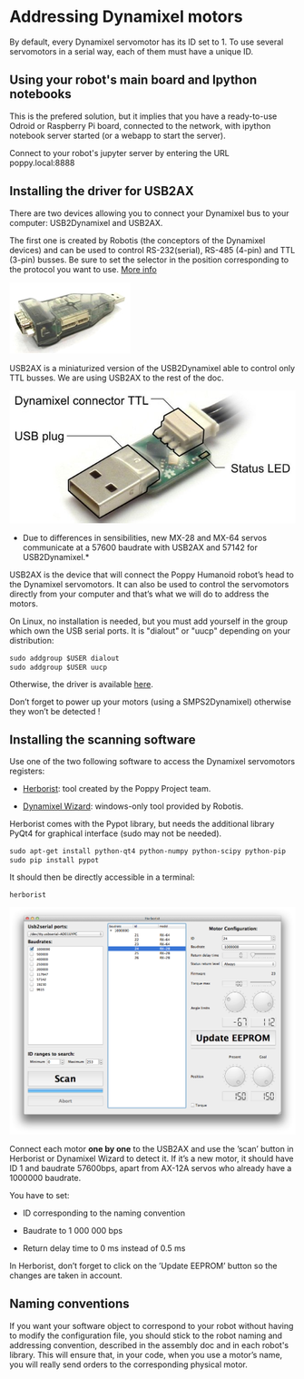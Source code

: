 
# Addressing Dynamixel motors


By default, every Dynamixel servomotor has its ID set to 1. To use
several servomotors in a serial way, each of them must have a unique ID.

## Using your robot's main board and Ipython notebooks

This is the prefered solution, but it implies that you have a ready-to-use Odroid or Raspberry Pi board, connected to the network, with ipython notebook server started (or a webapp to start the server).

Connect to your robot's jupyter server by entering the URL poppy.local:8888 

## Installing the driver for USB2AX


There are two devices allowing you to connect your Dynamixel bus to your computer: USB2Dynamixel and USB2AX.

The first one is created by Robotis (the conceptors of the Dynamixel devices) and can be used to control RS-232(serial), RS-485 (4-pin) and TTL (3-pin) busses.
Be sure to set the selector in the position corresponding to the protocol you want to use. [More info](http://support.robotis.com/en/product/auxdevice/interface/usb2dxl_manual.htm)

![image](../img/usb2dynamixel.jpg)

USB2AX is a miniaturized version of the USB2Dynamixel able to control only TTL busses. We are using USB2AX to the rest of the doc. 

![image](../img/USB2AX.jpg)

* Due to differences in sensibilities, new MX-28 and MX-64 servos communicate at a 57600 baudrate with USB2AX and 57142 for USB2Dynamixel.*

USB2AX is the device that will connect the Poppy Humanoid robot’s head
to the Dynamixel servomotors. It can also be used to control the
servomotors directly from your computer and that’s what we will do to
address the motors.

On Linux, no installation is needed, but you must add yourself in the group which own the USB serial ports. It is "dialout" or "uucp" depending on your distribution:

    sudo addgroup $USER dialout
    sudo addgroup $USER uucp

Otherwise, the driver is available
[here](http://www.xevelabs.com/doku.php?id=product:usb2ax:quickstart).

Don’t forget to power up your motors (using a SMPS2Dynamixel) otherwise
they won’t be detected !

## Installing the scanning software

Use one of the two following software to access the Dynamixel
servomotors registers:

-   [Herborist](http://poppy-project.github.io/pypot/herborist.html):
    tool created by the Poppy Project team.

-   [Dynamixel
    Wizard](http://support.robotis.com/en/software/roboplus/dynamixel_monitor/quickstart/dynamixel_monitor_connection.htm):
    windows-only tool provided by Robotis.

Herborist comes with the Pypot library, but needs the additional library
PyQt4 for graphical interface (sudo may not be needed).

    sudo apt-get install python-qt4 python-numpy python-scipy python-pip
    sudo pip install pypot
    

It should then be directly accessible in a terminal:

    herborist

![image](../img/herborist.png)

Connect each motor **one by one** to the USB2AX and use the ’scan’
button in Herborist or Dynamixel Wizard to detect it. If it’s a new
motor, it should have ID 1 and baudrate 57600bps, apart from AX-12A
servos who already have a 1000000 baudrate.

You have to set:

-   ID corresponding to the naming convention

-   Baudrate to 1 000 000 bps

-   Return delay time to 0 ms instead of 0.5 ms

In Herborist, don’t forget to click on the ’Update EEPROM’ button so the
changes are taken in account.

## Naming conventions

If you want your software object to correspond to your robot
without having to modify the configuration file, you should stick to the
robot naming and addressing convention, described in the assembly doc and in each robot's library. This will ensure
that, in your code, when you use a motor’s name, you will really send
orders to the corresponding physical motor.

